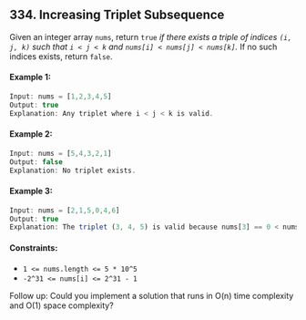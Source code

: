 ## 334. Increasing Triplet Subsequence

Given an integer array `nums`, return `true` _if there exists a triple of indices `(i, j, k)` such that `i < j < k` and `nums[i] < nums[j] < nums[k]`._ If no such indices exists, return `false`.

#### Example 1:
```js
Input: nums = [1,2,3,4,5]
Output: true
Explanation: Any triplet where i < j < k is valid.
```

#### Example 2:
```js
Input: nums = [5,4,3,2,1]
Output: false
Explanation: No triplet exists.
```

#### Example 3:
```js
Input: nums = [2,1,5,0,4,6]
Output: true
Explanation: The triplet (3, 4, 5) is valid because nums[3] == 0 < nums[4] == 4 < nums[5] == 6.
```

#### Constraints:
- `1 <= nums.length <= 5 * 10^5`
- `-2^31 <= nums[i] <= 2^31 - 1`


Follow up: Could you implement a solution that runs in O(n) time complexity and O(1) space complexity?